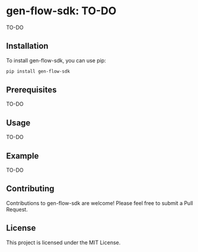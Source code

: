 # gen-flow-sdk: TO-DO

TO-DO

## Installation

To install gen-flow-sdk, you can use pip:
```bash
pip install gen-flow-sdk
```

## Prerequisites

TO-DO

## Usage

TO-DO

## Example

TO-DO

## Contributing

Contributions to gen-flow-sdk are welcome! Please feel free to submit a Pull Request.

## License

This project is licensed under the MIT License.